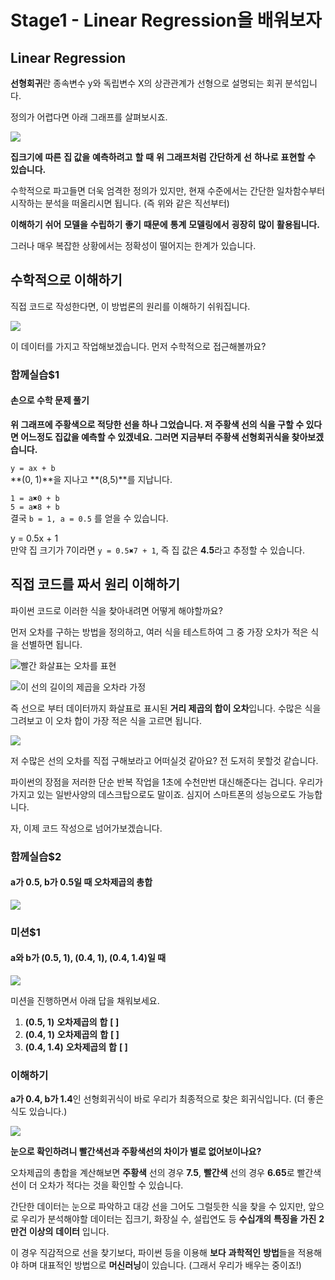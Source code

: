 # Stage1 - Linear Regression을 배워보자

## Linear Regression

**선형회귀**란 종속변수 y와 독립변수 X의 상관관계가 선형으로 설명되는 회귀 분석입니다.

정의가 어렵다면 아래 그래프를 살펴보시죠.

![](../.gitbook/assets/image-283.png)

**집크기에** **따른** **집 값을** **예측하려고** **할** **때** **위 그래프처럼** **간단하게** **선** **하나로** **표현할** **수** **있습니다.**

수학적으로 파고들면 더욱 엄격한 정의가 있지만, 현재 수준에서는 간단한 일차함수부터 시작하는 분석을 떠올리시면 됩니다. \(즉 위와 같은 직선부터\)

**이해하기** **쉬어** **모델을** **수립하기** **좋기** **때문에** **통계** **모델링에서** **굉장히** **많이** **활용됩니다.**

그러나 매우 복잡한 상황에서는 정확성이 떨어지는 한계가 있습니다.

## 수학적으로 이해하기

직접 코드로 작성한다면, 이 방법론의 원리를 이해하기 쉬워집니다.

![](../.gitbook/assets/image-404.png)

이 데이터를 가지고 작업해보겠습니다. 먼저 수학적으로 접근해볼까요?

### 함께실습$1

#### 손으로 수학 문제 풀기

**위 그래프에 주황색으로 적당한 선을 하나 그었습니다. 저 주황색 선의 식을 구할 수 있다면 어느정도 집값을 예측할 수 있겠네요. 그러면 지금부터 주황색 선형회귀식을 찾아보겠습니다.**

`y = ax + b`  
**\(0, 1\)**을 지나고 **\(8,5\)**를 지납니다.

`1 = a✖️0 + b`  
`5 = a✖️8 + b`  
결국 `b = 1, a = 0.5` 를 얻을 수 있습니다.

y = 0.5x + 1  
만약 집 크기가 7이라면 `y = 0.5✖️7 + 1`, 즉 집 값은 **4.5**라고 추정할 수 있습니다.

## 직접 코드를 짜서 원리 이해하기

파이썬 코드로 이러한 식을 찾아내려면 어떻게 해야할까요?

먼저 오차를 구하는 방법을 정의하고, 여러 식을 테스트하여 그 중 가장 오차가 적은 식을 선별하면 됩니다.

![&#xBE68;&#xAC04; &#xD654;&#xC0B4;&#xD45C;&#xB294; &#xC624;&#xCC28;&#xB97C; &#xD45C;&#xD604;](../.gitbook/assets/image-237.png)

![&#xC774; &#xC120;&#xC758; &#xAE38;&#xC774;&#xC758; &#xC81C;&#xACF1;&#xC744; &#xC624;&#xCC28;&#xB77C; &#xAC00;&#xC815;](../.gitbook/assets/image-311.png)

즉 선으로 부터 데이터까지 화살표로 표시된 **거리 제곱의 합이 오차**입니다. 수많은 식을 그려보고 이 오차 합이 가장 적은 식을 고르면 됩니다.

![](../.gitbook/assets/image-247.png)

저 수많은 선의 오차를 직접 구해보라고 어떠실것 같아요? 전 도저히 못할것 같습니다.

파이썬의 장점을 저러한 단순 반복 작업을 1초에 수천만번 대신해준다는 겁니다. 우리가 가지고 있는 일반사양의 데스크탑으로도 말이죠. 심지어 스마트폰의 성능으로도 가능합니다.

자, 이제 코드 작성으로 넘어가보겠습니다.

### 함께실습$2

#### a가 0.5, b가 0.5일 때 오차제곱의 총합

![](../.gitbook/assets/image-172.png)

### 미션$1

#### a와 b가 \(0.5, 1\), \(0.4, 1\), \(0.4, 1.4\)일 때

![](../.gitbook/assets/image-346.png)

미션을 진행하면서 아래 답을 채워보세요.

1. **\(0.5, 1\)**  **오차제곱의** **합** **\[                  \]**
2. **\(0.4, 1\)**  **오차제곱의** **합** **\[                  \]**
3. **\(0.4, 1.4\)**  **오차제곱의** **합** **\[                  \]**

### **이해하기**

**a가 0.4, b가 1.4**인 선형회귀식이 바로 우리가 최종적으로 찾은 회귀식입니다. \(더 좋은 식도 있습니다.\)

![](../.gitbook/assets/image-333.png)

**눈으로 확인하려니 빨간색선과 주황색선의 차이가 별로 없어보이나요?**

오차제곱의 총합을 계산해보면 **주황색** 선의 경우 **7.5**, **빨간색** 선의 경우 **6.65**로 빨간색 선이 더 오차가 적다는 것을 확인할 수 있습니다.

간단한 데이터는 눈으로 파악하고 대강 선을 그어도 그럴듯한 식을 찾을 수 있지만, 앞으로 우리가 분석해야할 데이터는 집크기, 화장실 수, 설립연도 등 **수십개의** **특징을** **가진** **2만건** **이상의** **데이터** 입니다.

이 경우 직감적으로 선을 찾기보다, 파이썬 등을 이용해 **보다** **과학적인** **방법**들을 적용해야 하며 대표적인 방법으로 **머신러닝**이 있습니다. \(그래서 우리가 배우는 중이죠!\)

